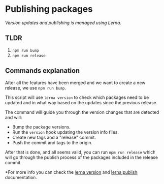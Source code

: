 # Publishing packages

_Version updates and publishing is managed using Lerna._

## TLDR
1. `npm run bump`
2. `npm run release`

## Commands explanation

After all the features have been merged and we want to create a new release, we use `npm run bump`.

This script will use `lerna version` to check which packages need to be updated and in what way based on the updates since the previous release.

The command will guide you through the version changes that are detected and will:
- Bump the package versions.
- Run the `version` hook updating the version info files.
- Create new tags and a "release" commit.
- Push the commit and tags to the origin.

After that is done, and all seems valid, you can run `npm run release` which will go through the publish process of the packages included in the release commit. 

\*For more info you can check the [lerna version](https://github.com/lerna/lerna/tree/main/commands/version) and [lerna publish](https://github.com/lerna/lerna/tree/main/commands/publish) documentation.